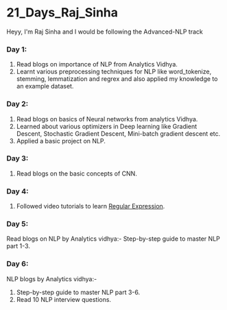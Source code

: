 # 21_Days_Raj_Sinha
Heyy, I'm Raj Sinha and I would be following the Advanced-NLP track

### Day 1:
1. Read blogs on importance of NLP from Analytics Vidhya.
2. Learnt various preprocessing techniques for NLP like word_tokenize, stemming, lemmatization and regrex and also applied my knowledge to an example dataset.

### Day 2:
1. Read blogs on basics of Neural networks from analytics Vidhya.
2. Learned about various optimizers in Deep learning like Gradient Descent, Stochastic Gradient Descent, Mini-batch gradient descent etc.
3. Applied a basic project on NLP.  

### Day 3:
1. Read blogs on the basic concepts of CNN.

### Day 4:
1. Followed video tutorials to learn [Regular Expression](https://github.com/Raj-dot-GitHub/Regular_Expressions).

### Day 5:
Read blogs on NLP by Analytics vidhya:- 
Step-by-step guide to master NLP part 1-3.

### Day 6:
NLP blogs by Analytics vidhya:-
1. Step-by-step guide to master NLP part 3-6.
2. Read 10 NLP interview questions.
